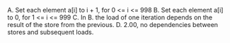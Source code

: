 A. Set each element a[i] to i + 1, for 0 <= i <= 998
B. Set each element a[i] to 0, for 1 <= i <= 999
C. In B. the load of one iteration depends on the result of the store from the previous.
D. 2.00, no dependencies between stores and subsequent loads.
